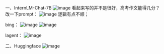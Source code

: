 一、InternLM-Chat-7B
![image](https://github.com/jia-heng/puyu-learn/assets/52306276/3cd362fd-d51f-4a82-a52c-5393c1d7588c)
看起来写的并不是很好，高考作文能得几分？
改一下prompt：
![image](https://github.com/jia-heng/puyu-learn/assets/52306276/75132d9a-eafa-41c1-9a29-d2ab8f02fd94)
逻辑有点不顺；

bing：
![image](https://github.com/jia-heng/puyu-learn/assets/52306276/583295fc-96ad-46a6-8bd0-3a0955e67b26)
![image](https://github.com/jia-heng/puyu-learn/assets/52306276/1962e2a6-2743-4d80-8e3d-552ef533a8de)

lagent：
![image](https://github.com/jia-heng/puyu-learn/assets/52306276/d9c25ec9-e599-47de-9b90-a8b0c031339e)

二、Huggingface
![image](https://github.com/jia-heng/puyu-learn/assets/52306276/d04bbfdc-d86f-4ebf-a89b-c267b8e0d697)

